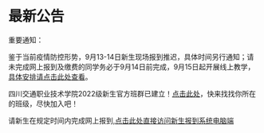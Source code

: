 # 最新公告
重要通知：

鉴于当前疫情防控形势，9月13-14日新生现场报到推迟，具体时间另行通知；请未完成网上报到及缴费的同学务必于9月14日前完成，9月15日起开展线上教学，[具体安排请点击此处查看](https://zsjyc.svtcc.edu.cn/info/1099/1842.htm)。

 

四川交通职业技术学院2022级新生官方班群已建立！[点击此处](https://zsjyc.svtcc.edu.cn/info/1150/1841.htm)，快来找找你所在的班级，尽快加入吧！

 

请新生在规定时间内完成网上报到,[点击此处直接访问新生报到系统电脑端](http://welcome.svtcc.edu.cn:6111/)